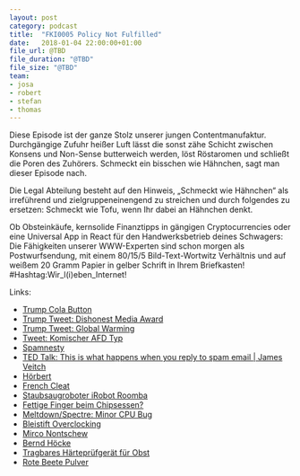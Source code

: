 ```yaml
---
layout: post
category: podcast
title:  "FKI0005 Policy Not Fulfilled"
date:   2018-01-04 22:00:00+01:00
file_url: @TBD
file_duration: "@TBD"
file_size: "@TBD"
team:
- josa
- robert
- stefan
- thomas
---
```


Diese Episode ist der ganze Stolz unserer jungen Contentmanufaktur. Durchgängige Zufuhr heißer Luft lässt die sonst zähe Schicht zwischen Konsens und Non-Sense butterweich werden, löst Röstaromen und schließt die Poren des Zuhörers. Schmeckt ein bisschen wie Hähnchen, sagt man dieser Episode nach.

Die Legal Abteilung besteht auf den Hinweis, „Schmeckt wie Hähnchen“ als irreführend und zielgruppeneinengend zu streichen und durch folgendes zu ersetzen: Schmeckt wie Tofu, wenn Ihr dabei an Hähnchen denkt.

Ob Obsteinkäufe, kernsolide Finanztipps in gängigen Cryptocurrencies oder eine Universal App in React für den Handwerksbetrieb deines Schwagers: Die Fähigkeiten unserer WWW-Experten sind schon morgen als Postwurfsendung, mit einem 80/15/5 Bild-Text-Wortwitz Verhältnis und auf weißem 20 Gramm Papier in gelber Schrift in Ihrem Briefkasten! #Hashtag:Wir_l(i)eben_Internet!

Links:


- [Trump Cola Button](http://time.com/4758059/donald-trump-coke-nuclear-button/)
- [Trump Tweet: Dishonest Media Award](https://twitter.com/realDonaldTrump/status/948359545767841792)
- [Trump Tweet: Global Warming](https://twitter.com/realDonaldTrump/status/946531657229701120)
- [Tweet: Komischer AFD Typ](http://www.spiegel.de/politik/deutschland/jens-maier-hetzt-gegen-noah-becker-afd-streitet-ueber-rassistischen-tweet-a-1186182.html)
- [Spamnesty](https://spa.mnesty.com/)
- [TED Talk: This is what happens when you reply to spam email | James Veitch](https://www.youtube.com/watch?v=_QdPW8JrYzQ)
- [Hörbert](https://de-de.hoerbert.com/)
- [French Cleat](https://www.google.de/search?q=French+Cleat)
- [Staubsaugroboter iRobot Roomba](https://www.irobot.de/)
- [Fettige Finger beim Chipsessen?](https://www.gutefrage.net/frage/chips-essen---fettige-finger)
- [Meltdown/Spectre: Minor CPU Bug](https://www.heise.de/newsticker/meldung/Bug-in-aktuellen-Intel-Prozessoren-macht-die-Runde-3755660.html)
- [Bleistift Overclocking](http://www.pc-erfahrung.de/prozessor/cpu-overclocking/overclocking-athlon-k7-thunderbird.html)
- [Mirco Nontschew](https://de.wikipedia.org/wiki/Mirco_Nontschew)
- [Bernd Höcke](http://www.stupidedia.org/stupi/Bernd_H%C3%B6cke)
- [Tragbares Härteprüfgerät für Obst](https://de.aliexpress.com/item/portable-hardness-tester-for-fruit-maturity-tester-Handheld-Fruit-Hardness-Tester-and-some-vegetable-hardness-testing/32723145569.html)
- [Rote Beete Pulver](https://www.amazon.de/Eder-Gew%C3%BCrze-Rote-Beete-Pulver/dp/B0052C1QDG/ref=sr_1_12?ie=UTF8&qid=1515357336&sr=8-12&keywords=rote+beete+pulver)
